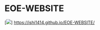 # EOE-WEBSITE
[<img src="https://img.shields.io/badge/Visit%20My%20Web%20Page-Click%20Here-blue">] https://ishi1414.github.io/EOE-WEBSITE/
